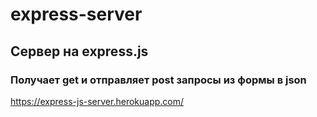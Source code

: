 # express-server
## Сервер на express.js
### Получает get и отправляет post запросы из формы в json
https://express-js-server.herokuapp.com/
